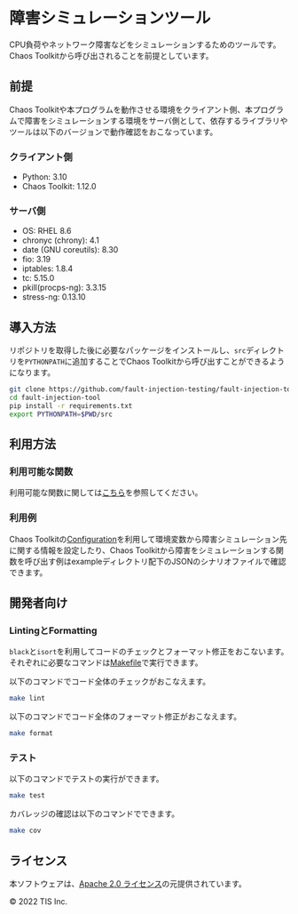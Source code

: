 # 障害シミュレーションツール

CPU負荷やネットワーク障害などをシミュレーションするためのツールです。
Chaos Toolkitから呼び出されることを前提としています。

## 前提

Chaos Toolkitや本プログラムを動作させる環境をクライアント側、本プログラムで障害をシミュレーションする環境をサーバ側として、依存するライブラリやツールは以下のバージョンで動作確認をおこなっています。

### クライアント側

- Python: 3.10
- Chaos Toolkit: 1.12.0

### サーバ側

- OS: RHEL 8.6
- chronyc (chrony): 4.1
- date (GNU coreutils): 8.30
- fio: 3.19
- iptables: 1.8.4
- tc: 5.15.0
- pkill(procps-ng): 3.3.15
- stress-ng: 0.13.10

## 導入方法

リポジトリを取得した後に必要なパッケージをインストールし、`src`ディレクトリを`PYTHONPATH`に追加することでChaos Toolkitから呼び出すことができるようになります。

```bash
git clone https://github.com/fault-injection-testing/fault-injection-tool.git
cd fault-injection-tool
pip install -r requirements.txt
export PYTHONPATH=$PWD/src
```

## 利用方法

### 利用可能な関数

利用可能な関数に関しては[こちら](./functions.md)を参照してください。

### 利用例

Chaos Toolkitの[Configuration](https://chaostoolkit.org/reference/api/experiment/#configuration)を利用して環境変数から障害シミュレーション先に関する情報を設定したり、Chaos Toolkitから障害をシミュレーションする関数を呼び出す例はexampleディレクトリ配下のJSONのシナリオファイルで確認できます。

## 開発者向け

### LintingとFormatting

`black`と`isort`を利用してコードのチェックとフォーマット修正をおこないます。それぞれに必要なコマンドは[Makefile](./Makefile)で実行できます。

以下のコマンドでコード全体のチェックがおこなえます。

```bash
make lint
```

以下のコマンドでコード全体のフォーマット修正がおこなえます。

```bash
make format
```

### テスト

以下のコマンドでテストの実行ができます。

```bash
make test
```

カバレッジの確認は以下のコマンドでできます。

```bash
make cov
```

## ライセンス

本ソフトウェアは、[Apache 2.0 ライセンス](./LICENSE.txt)の元提供されています。

© 2022 TIS Inc.
